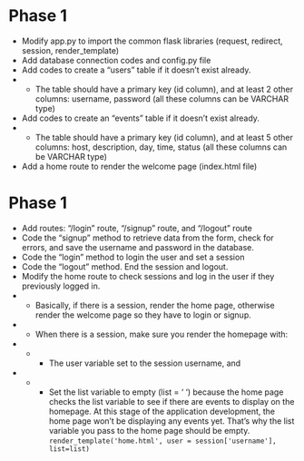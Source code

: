 # Phase 1

- Modify app.py to import the common flask libraries (request, redirect, session, render_template)
- Add database connection codes and config.py file
- Add codes to create a “users” table if it doesn’t exist already.
- - The table should have a primary key (id column), and at least 2 other columns: username, password (all these columns
can be VARCHAR type)
- Add codes to create an “events” table if it doesn’t exist already.
- - The table should have a primary key (id column), and at least 5 other columns: host, description, day, time, status (all
these columns can be VARCHAR type)
- Add a home route to render the welcome page (index.html file)

# Phase 1
- Add routes: “/login” route, “/signup” route, and “/logout” route
- Code the “signup” method to retrieve data from the form, check for errors, and save the username and password in the
database.
- Code the “login” method to login the user and set a session
- Code the “logout” method. End the session and logout.
- Modify the home route to check sessions and log in the user if they previously logged in.
- - Basically, if there is a session, render the home page, otherwise render the welcome page so they have to login or
signup.
- - When there is a session, make sure you render the homepage with:
- - - The user variable set to the session username, and
- - - Set the list variable to empty (list = ‘ ‘) because the home page checks the list variable to see if there are events
to display on the homepage. At this stage of the application development, the home page won’t be displaying
any events yet. That’s why the list variable you pass to the home page should be empty.
`render_template('home.html', user = session['username'], list=list)`
